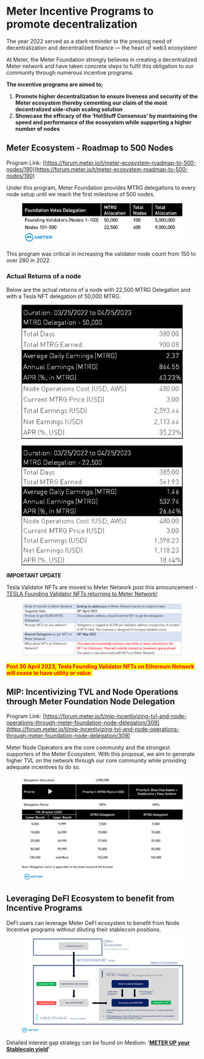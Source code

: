 # Meter Incentive Programs to promote decentralization

The year 2022 served as a stark reminder to the pressing need of decentralization and decentralized finance — the heart of web3 ecosystem!

At Meter, the Meter Foundation strongly believes in creating a decentralized Meter network and have taken concrete steps to fulfil this obligation to our community through numerous incentive programs. &#x20;

**The incentive programs are aimed to;**

1. **Promote higher decentralization to ensure liveness and security of the Meter ecosystem thereby cementing our claim of the most decentralized side-chain scaling solution**
2. **Showcase the efficacy of the ‘HotStuff Consensus’ by maintaining the speed and performance of the ecosystem while supporting a higher number of nodes**

## Meter Ecosystem - Roadmap to 500 Nodes

Program Link: [https://forum.meter.io/t/meter-ecosystem-roadmap-to-500-nodes/190](https://forum.meter.io/t/meter-ecosystem-roadmap-to-500-nodes/190)

Under this program, Meter Foundation provides MTRG delegations to every node setup until we reach the first milestone of 500 nodes.

&#x20;

<figure><img src="../.gitbook/assets/image (12).png" alt=""><figcaption></figcaption></figure>

This program was critical in increasing the validator node count from 150 to over 280 in 2022.

### Actual Returns of a node

Below are the actual returns of a node with 22,500 MTRG Delegation and with a Tesla NFT delegation of 50,000 MTRG.&#x20;

<figure><img src="../.gitbook/assets/image.png" alt=""><figcaption></figcaption></figure>

<figure><img src="../.gitbook/assets/image (1).png" alt=""><figcaption></figcaption></figure>

**IMPORTANT UPDATE**

Tesla Validator NFTs are moved to Meter Network post this announcement - [TESLA Founding Validator NFTs returning to Meter Network! ](https://medium.com/meter-io/tesla-founding-validator-nfts-returning-to-meter-network-efdafa30476d)

<figure><img src="../.gitbook/assets/image (4).png" alt=""><figcaption></figcaption></figure>

<mark style="color:red;">**Post 30 April 2023, Tesla Founding Validator NFTs on Ethereum Network will cease to have utility or value.**</mark>

## MIP: Incentivizing TVL and Node Operations through Meter Foundation Node Delegation

Program Link: [https://forum.meter.io/t/mip-incentivizing-tvl-and-node-operations-through-meter-foundation-node-delegation/309](https://forum.meter.io/t/mip-incentivizing-tvl-and-node-operations-through-meter-foundation-node-delegation/309)

Meter Node Operators are the core community and the strongest supporters of the Meter Ecosystem. With this proposal, we aim to generate higher TVL on the network through our core community while providing adequate incentives to do so.

<figure><img src="../.gitbook/assets/image (17).png" alt=""><figcaption></figcaption></figure>

## Leveraging DeFI Ecosystem to benefit from Incentive Programs

DeFI users can leverage Meter DeFI ecosystem to benefit from Node Incentive programs without diluting their stablecoin positions.

<figure><img src="../.gitbook/assets/image (2).png" alt=""><figcaption></figcaption></figure>

Detailed interest gap strategy can be found on Medium: '[**METER UP your Stablecoin yield**](https://medium.com/meter-io/meter-up-your-stablecoin-yield-on-meter-network-3e382ca10699)**'**

